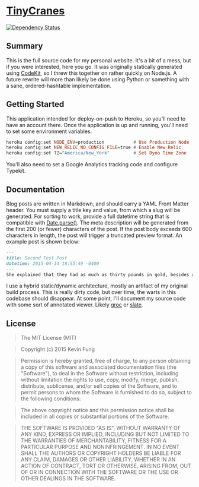 # [TinyCranes](//www.tinycranes.com/)
[![Dependency Status](http://img.shields.io/gemnasium/Polytonic/TinyCranes.svg?style=flat-square)](https://gemnasium.com/Polytonic/TinyCranes)

## Summary
This is the full source code for my personal website. It's a bit of a mess, but if you were interested, here you go. It was originally statically generated using [CodeKit](https://incident57.com/codekit/), so I threw this together on rather quickly on Node.js. A future rewrite will more than likely be done using Python or something with a sane, ordered-hashtable implementation.

## Getting Started
This application intended for deploy-on-push to Heroku, so you'll need to have an account there. Once the application is up and running, you'll need to set some environment variables.

```haskell
heroku config:set NODE_ENV=production           # Use Production Node
heroku config:set NEW_RELIC_NO_CONFIG_FILE=true # Enable New Relic
heroku config:set TZ="America/New_York"         # Set Dyno Time Zone
```

You'll also need to set a Google Analytics tracking code and configure Typekit.

## Documentation
Blog posts are written in Markdown, and should carry a YAML Front Matter header. You must supply a title key and value, from which a slug will be generated. For sorting to work, provide a full datetime string that is compatible with [Date.parse()](https://developer.mozilla.org/en-US/docs/Web/JavaScript/Reference/Global_Objects/Date/parse). The meta description will be generated from the first 200 (or fewer) characters of the post. If the post body exceeds 600 characters in length, the post will trigger a truncated preview format. An example post is shown below:

```markdown
---
title: Second Test Post
datetime: 2015-04-14 18:55:49 -0400
---
She explained that they had as much as thirty pounds in gold, besides a five-pound note, and suggested that with that they might get upon a train at St. Albans or New Barnet. My brother thought that was hopeless, seeing the fury of the Londoners to crowd upon the trains, and broached his own idea of striking across Essex towards Harwich and thence escaping from the country altogether. Mrs. Elphinstone--that was the name of the woman in white--would listen to no reasoning, and kept calling upon "George"; but her sister-in-law was astonishingly quiet and deliberate, and at last agreed to my brother's suggestion.
```

I use a hybrid static/dynamic architecture, mostly an artifact of my original build process. This is really dirty code, but over time, the warts in this codebase should disappear. At some point, I'll document my source code with some sort of annotated viewer. Likely [groc](//github.com/nevir/groc) or [slate](//github.com/tripit/slate).


## License
>The MIT License (MIT)

>Copyright (c) 2015 Kevin Fung

>Permission is hereby granted, free of charge, to any person obtaining a copy of this software and associated documentation files (the "Software"), to deal in the Software without restriction, including without limitation the rights to use, copy, modify, merge, publish, distribute, sublicense, and/or sell copies of the Software, and to permit persons to whom the Software is furnished to do so, subject to the following conditions:

>The above copyright notice and this permission notice shall be included in all copies or substantial portions of the Software.

>THE SOFTWARE IS PROVIDED "AS IS", WITHOUT WARRANTY OF ANY KIND, EXPRESS OR IMPLIED, INCLUDING BUT NOT LIMITED TO THE WARRANTIES OF MERCHANTABILITY, FITNESS FOR A PARTICULAR PURPOSE AND NONINFRINGEMENT. IN NO EVENT SHALL THE AUTHORS OR COPYRIGHT HOLDERS BE LIABLE FOR ANY CLAIM, DAMAGES OR OTHER LIABILITY, WHETHER IN AN ACTION OF CONTRACT, TORT OR OTHERWISE, ARISING FROM, OUT OF OR IN CONNECTION WITH THE SOFTWARE OR THE USE OR OTHER DEALINGS IN THE SOFTWARE.
